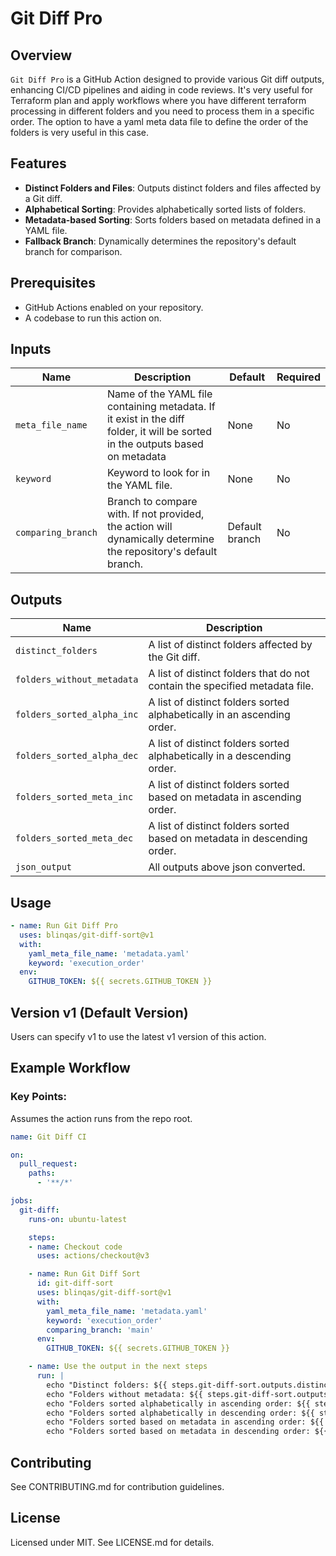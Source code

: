 # Git Diff Pro

## Overview
`Git Diff Pro` is a GitHub Action designed to provide various Git diff outputs, enhancing CI/CD pipelines and aiding in code reviews. It's very useful for Terraform plan and apply workflows where you have different terraform processing in different folders and you need to process them in a specific order. The option to have a yaml meta data file to define the order of the folders is very useful in this case.

## Features
- **Distinct Folders and Files**: Outputs distinct folders and files affected by a Git diff.
- **Alphabetical Sorting**: Provides alphabetically sorted lists of folders.
- **Metadata-based Sorting**: Sorts folders based on metadata defined in a YAML file.
- **Fallback Branch**: Dynamically determines the repository's default branch for comparison.

## Prerequisites
- GitHub Actions enabled on your repository.
- A codebase to run this action on.

## Inputs
| Name                  | Description                                               | Default            | Required |
|-----------------------|-----------------------------------------------------------|--------------------|----------|
| `meta_file_name`      | Name of the YAML file containing metadata. If it exist in the diff folder, it will be sorted in the outputs based on metadata | None               | No       |
| `keyword`             | Keyword to look for in the YAML file.                     | None               | No       |
| `comparing_branch`    | Branch to compare with. If not provided, the action will dynamically determine the repository's default branch. | Default branch | No       |

## Outputs

| Name                        | Description                                                                                     |
|-----------------------------|-------------------------------------------------------------------------------------------------|
| `distinct_folders`          | A list of distinct folders affected by the Git diff.                                            |
| `folders_without_metadata`  | A list of distinct folders that do not contain the specified metadata file.                     |
| `folders_sorted_alpha_inc`  | A list of distinct folders sorted alphabetically in an ascending order.                         |
| `folders_sorted_alpha_dec`  | A list of distinct folders sorted alphabetically in a descending order.                         |
| `folders_sorted_meta_inc`   | A list of distinct folders sorted based on metadata in ascending order.                         |
| `folders_sorted_meta_dec`   | A list of distinct folders sorted based on metadata in descending order.                        |
| `json_output`               | All outputs above json converted.                                                               |

## Usage

```yaml
- name: Run Git Diff Pro
  uses: blinqas/git-diff-sort@v1
  with:
    yaml_meta_file_name: 'metadata.yaml'
    keyword: 'execution_order'
  env:
    GITHUB_TOKEN: ${{ secrets.GITHUB_TOKEN }}
```

## Version v1 (Default Version)
Users can specify v1 to use the latest v1 version of this action.

## Example Workflow
### Key Points:
Assumes the action runs from the repo root.

```yaml
name: Git Diff CI

on:
  pull_request:
    paths:
      - '**/*'

jobs:
  git-diff:
    runs-on: ubuntu-latest

    steps:
    - name: Checkout code
      uses: actions/checkout@v3

    - name: Run Git Diff Sort
      id: git-diff-sort
      uses: blinqas/git-diff-sort@v1
      with:
        yaml_meta_file_name: 'metadata.yaml'
        keyword: 'execution_order'
        comparing_branch: 'main'
      env:
        GITHUB_TOKEN: ${{ secrets.GITHUB_TOKEN }}

    - name: Use the output in the next steps
      run: |
        echo "Distinct folders: ${{ steps.git-diff-sort.outputs.distinct_folders }}"
        echo "Folders without metadata: ${{ steps.git-diff-sort.outputs.folders_without_metadata }}"
        echo "Folders sorted alphabetically in ascending order: ${{ steps.git-diff-sort.outputs.folders_sorted_alpha_inc }}"
        echo "Folders sorted alphabetically in descending order: ${{ steps.git-diff-sort.outputs.folders_sorted_alpha_dec }}"
        echo "Folders sorted based on metadata in ascending order: ${{ steps.git-diff-sort.outputs.folders_sorted_meta_inc }}"
        echo "Folders sorted based on metadata in descending order: ${{ steps.git-diff-sort.outputs.folders_sorted_meta_dec }}"

```

## Contributing
See CONTRIBUTING.md for contribution guidelines.

## License
Licensed under MIT. See LICENSE.md for details.